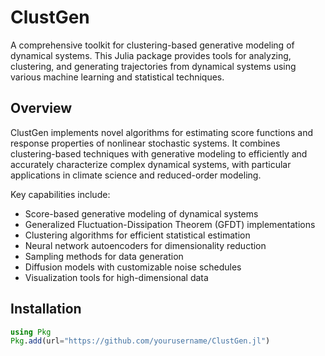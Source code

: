 # ClustGen

A comprehensive toolkit for clustering-based generative modeling of dynamical systems. This Julia package provides tools for analyzing, clustering, and generating trajectories from dynamical systems using various machine learning and statistical techniques.

## Overview

ClustGen implements novel algorithms for estimating score functions and response properties of nonlinear stochastic systems. It combines clustering-based techniques with generative modeling to efficiently and accurately characterize complex dynamical systems, with particular applications in climate science and reduced-order modeling.

Key capabilities include:
- Score-based generative modeling of dynamical systems
- Generalized Fluctuation-Dissipation Theorem (GFDT) implementations
- Clustering algorithms for efficient statistical estimation
- Neural network autoencoders for dimensionality reduction
- Sampling methods for data generation
- Diffusion models with customizable noise schedules
- Visualization tools for high-dimensional data

## Installation

```julia
using Pkg
Pkg.add(url="https://github.com/yourusername/ClustGen.jl")